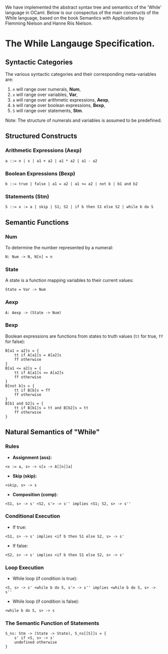 
We have implemented the abstract syntax tree and semantics of the 'While' language in OCaml. Below is our conspectus of the main constructs of the While language, based on the book Semantics with Applications by Flemming Nielson and Hanne Riis Nielson.

# The While Langauge Specification. 

## Syntactic Categories

The various syntactic categories and their corresponding meta-variables are:
1. `n` will range over numerals, **Num**,
2. `x` will range over variables, **Var**,
3. `a` will range over arithmetic expressions, **Aexp**,
4. `b` will range over boolean expressions, **Bexp**,
5. `S` will range over statements, **Stm**.

Note: The structure of numerals and variables is assumed to be predefined.

## Structured Constructs

### Arithmetic Expressions (Aexp)
```
a ::= n | x | a1 + a2 | a1 * a2 | a1 - a2
```

### Boolean Expressions (Bexp)
```
b ::= true | false | a1 = a2 | a1 <= a2 | not b | b1 and b2
```

### Statements (Stm)
```
S ::= x := a | skip | S1; S2 | if b then S1 else S2 | while b do S
```

## Semantic Functions

### Num
To determine the number represented by a numeral:
```
N: Num -> N, N[n] = n
```

### State
A state is a function mapping variables to their current values:
```
State = Var -> Num
```

### Aexp
```
A: Aexp -> (State -> Num)
```

### Bexp
Boolean expressions are functions from states to truth values (`tt` for true, `ff` for false):
```
B[a1 = a2]s = {
    tt if A[a1]s = A[a2]s
    ff otherwise
}
B[a1 <= a2]s = {
    tt if A[a1]s <= A[a2]s
    ff otherwise
}
B[not b]s = {
    tt if B[b]s = ff
    ff otherwise
}
B[b1 and b2]s = {
    tt if B[b1]s = tt and B[b2]s = tt
    ff otherwise
}
```

## Natural Semantics of "While"

### Rules

- **Assignment (ass):**
```
<x := a, s> -> s[x -> A[[n]]a]
```

- **Skip (skip):**
```
<skip, s> -> s
```

- **Composition (comp):**
```
<S1, s> -> s' <S2, s'> -> s'' implies <S1; S2, s> -> s''
```

### Conditional Execution

- If true:
```
<S1, s> -> s' implies <if b then S1 else S2, s> -> s'
```

- If false:
```
<S2, s> -> s' implies <if b then S1 else S2, s> -> s'
```

### Loop Execution

- While loop (if condition is true):
```
<S, s> -> s' <while b do S, s'> -> s'' implies <while b do S, s> -> s''
```

- While loop (if condition is false):
```
<while b do S, s> -> s
```

### The Semantic Function of Statements
```
S_ns: Stm -> (State -> State), S_ns[[S]]s = {
    s' if <S, s> -> s'
    undefined otherwise
}
```


